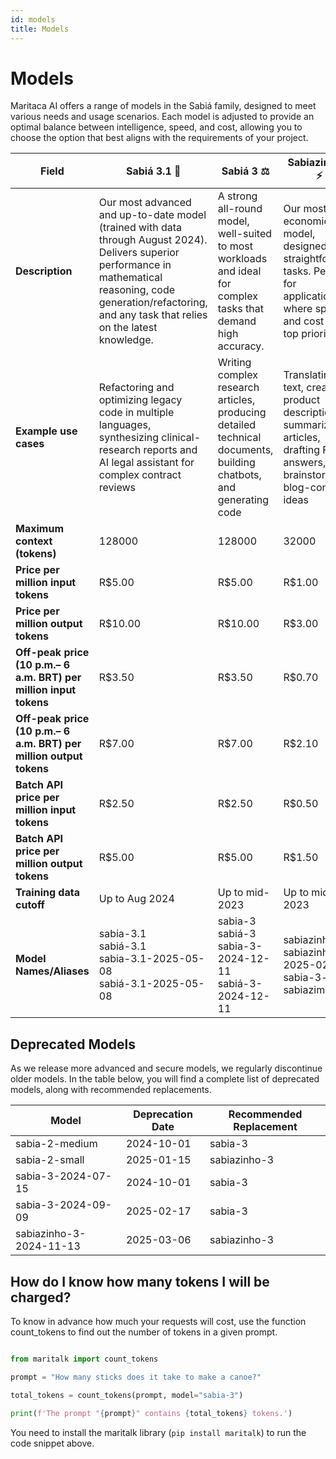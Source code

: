 ```yaml
---
id: models
title: Models
---
```


# Models
Maritaca AI offers a range of models in the Sabiá family, designed to meet various needs and usage scenarios. Each model is adjusted to provide an optimal balance between intelligence, speed, and cost, allowing you to choose the option that best aligns with the requirements of your project.

| **Field**| **Sabiá 3.1** 🥇 |  **Sabiá 3** ⚖️ | **Sabiazinho 3** ⚡ |
| -------- | --------------- | ---------- | --------------------- |
| **Description**   | Our most advanced and up-to-date model (trained with data through August 2024). Delivers superior performance in mathematical reasoning, code generation/refactoring, and any task that relies on the latest knowledge. | A strong all-round model, well-suited to most workloads and ideal for complex tasks that demand high accuracy. | Our most economical model, designed for straightforward tasks. Perfect for applications where speed and cost are top priorities. |
| **Example use cases**      | Refactoring and optimizing legacy code in multiple languages, synthesizing clinical-research reports and AI legal assistant for complex contract reviews | Writing complex research articles, producing detailed technical documents, building chatbots, and generating code  | Translating text, creating product descriptions, summarizing articles, drafting FAQ answers, and brainstorming blog-content ideas    |
| **Maximum context (tokens)**  | 128000  | 128000 | 32000|
| **Price per million input tokens** | R$5.00 | R$5.00 | R$1.00|
| **Price per million output tokens** | R$10.00 | R$10.00 | R$3.00 |
| **Off-peak price (10 p.m.– 6 a.m. BRT) per million input tokens**  | R$3.50| R$3.50| R$0.70|
| **Off-peak price (10 p.m.– 6 a.m. BRT) per million output tokens** | R$7.00| R$7.00 | R$2.10 |
| **Batch API price per million input tokens**  | R$2.50| R$2.50| R$0.50|
| **Batch API price per million output tokens** | R$5.00| R$5.00 | R$1.50 |
| **Training data cutoff** | Up to Aug 2024 | Up to mid-2023 | Up to mid-2023 |
| **Model Names/Aliases** | sabia-3.1</br>sabiá-3.1</br>sabia-3.1-2025-05-08</br>sabiá-3.1-2025-05-08 | sabia-3</br>sabiá-3</br>sabia-3-2024-12-11</br>sabiá-3-2024-12-11 | sabiazinho-3</br>sabiazinho-3-2025-02-06</br>sabia-3-small</br>sabiazim-3 |



## Deprecated Models

As we release more advanced and secure models, we regularly discontinue older models. In the table below, you will find a complete list of deprecated models, along with recommended replacements.

| Model | Deprecation Date | Recommended Replacement |
|-------|--------|-------|
| sabia-2-medium | 2024-10-01 | sabia-3 |
| sabia-2-small | 2025-01-15 | sabiazinho-3 |
| sabia-3-2024-07-15 | 2024-10-01 |sabia-3 |
| sabia-3-2024-09-09 | 2025-02-17 | sabia-3 |
| sabiazinho-3-2024-11-13	| 2025-03-06 | sabiazinho-3 | 

## How do I know how many tokens I will be charged?
To know in advance how much your requests will cost, use the function count_tokens to find out the number of tokens in a given prompt.
```python

from maritalk import count_tokens

prompt = "How many sticks does it take to make a canoe?"

total_tokens = count_tokens(prompt, model="sabia-3")

print(f'The prompt "{prompt}" contains {total_tokens} tokens.')
```

You need to install the maritalk library (`pip install maritalk`) to run the code snippet above.
